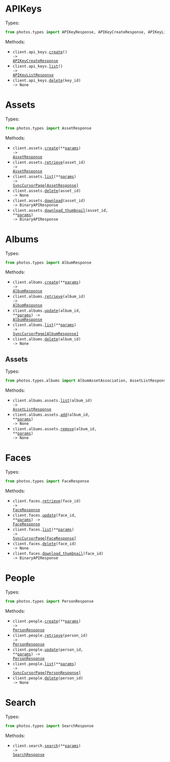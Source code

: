 # APIKeys

Types:

```python
from photos.types import APIKeyResponse, APIKeyCreateResponse, APIKeyListResponse
```

Methods:

- <code title="post /api-keys/">client.api_keys.<a href="./src/photos/resources/api_keys.py">create</a>() -> <a href="./src/photos/types/api_key_create_response.py">APIKeyCreateResponse</a></code>
- <code title="get /api-keys/">client.api_keys.<a href="./src/photos/resources/api_keys.py">list</a>() -> <a href="./src/photos/types/api_key_list_response.py">APIKeyListResponse</a></code>
- <code title="delete /api-keys/{key_id}">client.api_keys.<a href="./src/photos/resources/api_keys.py">delete</a>(key_id) -> None</code>

# Assets

Types:

```python
from photos.types import AssetResponse
```

Methods:

- <code title="post /api/assets">client.assets.<a href="./src/photos/resources/assets.py">create</a>(\*\*<a href="src/photos/types/asset_create_params.py">params</a>) -> <a href="./src/photos/types/asset_response.py">AssetResponse</a></code>
- <code title="get /api/assets/{asset_id}">client.assets.<a href="./src/photos/resources/assets.py">retrieve</a>(asset_id) -> <a href="./src/photos/types/asset_response.py">AssetResponse</a></code>
- <code title="get /api/assets">client.assets.<a href="./src/photos/resources/assets.py">list</a>(\*\*<a href="src/photos/types/asset_list_params.py">params</a>) -> <a href="./src/photos/types/asset_response.py">SyncCursorPage[AssetResponse]</a></code>
- <code title="delete /api/assets/{asset_id}">client.assets.<a href="./src/photos/resources/assets.py">delete</a>(asset_id) -> None</code>
- <code title="get /api/assets/{asset_id}/download">client.assets.<a href="./src/photos/resources/assets.py">download</a>(asset_id) -> BinaryAPIResponse</code>
- <code title="get /api/assets/{asset_id}/thumbnail">client.assets.<a href="./src/photos/resources/assets.py">download_thumbnail</a>(asset_id, \*\*<a href="src/photos/types/asset_download_thumbnail_params.py">params</a>) -> BinaryAPIResponse</code>

# Albums

Types:

```python
from photos.types import AlbumResponse
```

Methods:

- <code title="post /api/albums">client.albums.<a href="./src/photos/resources/albums/albums.py">create</a>(\*\*<a href="src/photos/types/album_create_params.py">params</a>) -> <a href="./src/photos/types/album_response.py">AlbumResponse</a></code>
- <code title="get /api/albums/{album_id}">client.albums.<a href="./src/photos/resources/albums/albums.py">retrieve</a>(album_id) -> <a href="./src/photos/types/album_response.py">AlbumResponse</a></code>
- <code title="patch /api/albums/{album_id}">client.albums.<a href="./src/photos/resources/albums/albums.py">update</a>(album_id, \*\*<a href="src/photos/types/album_update_params.py">params</a>) -> <a href="./src/photos/types/album_response.py">AlbumResponse</a></code>
- <code title="get /api/albums">client.albums.<a href="./src/photos/resources/albums/albums.py">list</a>(\*\*<a href="src/photos/types/album_list_params.py">params</a>) -> <a href="./src/photos/types/album_response.py">SyncCursorPage[AlbumResponse]</a></code>
- <code title="delete /api/albums/{album_id}">client.albums.<a href="./src/photos/resources/albums/albums.py">delete</a>(album_id) -> None</code>

## Assets

Types:

```python
from photos.types.albums import AlbumAssetAssociation, AssetListResponse
```

Methods:

- <code title="get /api/albums/{album_id}/assets">client.albums.assets.<a href="./src/photos/resources/albums/assets.py">list</a>(album_id) -> <a href="./src/photos/types/albums/asset_list_response.py">AssetListResponse</a></code>
- <code title="post /api/albums/{album_id}/assets">client.albums.assets.<a href="./src/photos/resources/albums/assets.py">add</a>(album_id, \*\*<a href="src/photos/types/albums/asset_add_params.py">params</a>) -> None</code>
- <code title="delete /api/albums/{album_id}/assets">client.albums.assets.<a href="./src/photos/resources/albums/assets.py">remove</a>(album_id, \*\*<a href="src/photos/types/albums/asset_remove_params.py">params</a>) -> None</code>

# Faces

Types:

```python
from photos.types import FaceResponse
```

Methods:

- <code title="get /api/faces/{face_id}">client.faces.<a href="./src/photos/resources/faces.py">retrieve</a>(face_id) -> <a href="./src/photos/types/face_response.py">FaceResponse</a></code>
- <code title="patch /api/faces/{face_id}">client.faces.<a href="./src/photos/resources/faces.py">update</a>(face_id, \*\*<a href="src/photos/types/face_update_params.py">params</a>) -> <a href="./src/photos/types/face_response.py">FaceResponse</a></code>
- <code title="get /api/faces">client.faces.<a href="./src/photos/resources/faces.py">list</a>(\*\*<a href="src/photos/types/face_list_params.py">params</a>) -> <a href="./src/photos/types/face_response.py">SyncCursorPage[FaceResponse]</a></code>
- <code title="delete /api/faces/{face_id}">client.faces.<a href="./src/photos/resources/faces.py">delete</a>(face_id) -> None</code>
- <code title="get /api/faces/{face_id}/thumbnail">client.faces.<a href="./src/photos/resources/faces.py">download_thumbnail</a>(face_id) -> BinaryAPIResponse</code>

# People

Types:

```python
from photos.types import PersonResponse
```

Methods:

- <code title="post /api/people">client.people.<a href="./src/photos/resources/people.py">create</a>(\*\*<a href="src/photos/types/person_create_params.py">params</a>) -> <a href="./src/photos/types/person_response.py">PersonResponse</a></code>
- <code title="get /api/people/{person_id}">client.people.<a href="./src/photos/resources/people.py">retrieve</a>(person_id) -> <a href="./src/photos/types/person_response.py">PersonResponse</a></code>
- <code title="patch /api/people/{person_id}">client.people.<a href="./src/photos/resources/people.py">update</a>(person_id, \*\*<a href="src/photos/types/person_update_params.py">params</a>) -> <a href="./src/photos/types/person_response.py">PersonResponse</a></code>
- <code title="get /api/people">client.people.<a href="./src/photos/resources/people.py">list</a>(\*\*<a href="src/photos/types/person_list_params.py">params</a>) -> <a href="./src/photos/types/person_response.py">SyncCursorPage[PersonResponse]</a></code>
- <code title="delete /api/people/{person_id}">client.people.<a href="./src/photos/resources/people.py">delete</a>(person_id) -> None</code>

# Search

Types:

```python
from photos.types import SearchResponse
```

Methods:

- <code title="get /api/search">client.search.<a href="./src/photos/resources/search.py">search</a>(\*\*<a href="src/photos/types/search_search_params.py">params</a>) -> <a href="./src/photos/types/search_response.py">SearchResponse</a></code>
